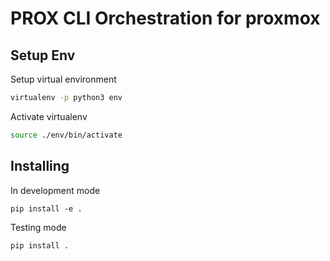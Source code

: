 # PROX CLI Orchestration for proxmox

## Setup Env
Setup virtual environment

``` bash
virtualenv -p python3 env
```

Activate virtualenv
``` bash
source ./env/bin/activate
```

## Installing
In development mode
```
pip install -e . 
```

Testing mode
```
pip install . 
```
